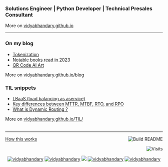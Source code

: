###  Solutions Engineer | Python Developer |  Technical Presales Consultant
More on [vidyabhandary.github.io](https://vidyabhandary.github.io)

<table><tr>

---

### On my blog
<!-- blog starts -->
* [Tokenization](https://vidyabhandary.github.io/blog/gpt,/llm/2024/05/07/Tokenization.html)
* [Notable books read in 2023](https://vidyabhandary.github.io/blog/books,/book/review/2023/12/20/Books-2023.html)
* [QR Code AI Art](https://vidyabhandary.github.io/blog/gpt,/ai,/qrcode,/art/2023/06/23/QR-Code-AI-Art.html)
<!-- blog ends -->
More on [vidyabhandary.github.io/blog](https://vidyabhandary.github.io/blog/)
</tr>

<tr>

### TIL snippets
<!-- tilentries starts -->

* [LBaaS (load balancing as aservice)](https://github.com/vidyabhandary/til/blob/master/misc/LBaaS.md)
* [Key differences between MTTR, MTBF, RTO, and RPO](https://github.com/vidyabhandary/til/blob/master/misc/RTO_RPO_MTTR_MTBF.md)
* [What is Dynamic Routing ?](https://github.com/vidyabhandary/til/blob/master/misc/Dynamic_Routing.md)
<!-- tilentries ends -->
More on [vidyabhandary.github.io/TIL/](https://vidyabhandary.github.io/TIL/)
</tr>

</table>

---

<a href="https://vidyabhandary.github.io/blog/github/2020/07/27/Self-updating-profile-readme.html">How this works</a>
<a href="https://github.com/vidyabhandary/vidyabhandary/actions"><img src="https://github.com/vidyabhandary/vidyabhandary/workflows/Build%20README/badge.svg" align="right" alt="Build README"></a> 

<a href="https://visitor-badge.laobi.icu/badge?page_id=vidyabhandary.visitor-badge&title=Visits"><img src="https://visitor-badge.laobi.icu/badge?page_id=vidyabhandary.visitor-badge&title=Visits" align="right" alt="Visits"></a> 

<p></br></p>
<p align="center">
  <a href="https://in.linkedin.com/in/vidyabhandary" target="blank"><img src="https://img.shields.io/badge/LinkedIn-0077B5?style=for-the-badge&logo=linkedin&logoColor=white" alt="vidyabhandary"/></a> 
  <a href="https://vidyabhandary.medium.com" target="blank"><img src="https://img.shields.io/badge/Medium-12100E?style=for-the-badge&logo=medium&logoColor=white" alt="vidyabhandary" /></a> 
  <a href="https://twitter.com/vidya_bhandary" target="blank"><img src="https://img.shields.io/badge/Twitter-1DA1F2?style=for-the-badge&logo=twitter&logoColor=white" /></a> 
    <a href="https://dev.to/vidyabhandary" target="blank"><img src="https://img.shields.io/badge/dev.to-0A0A0A?style=for-the-badge&logo=dev.to&logoColor=white" alt="vidyabhandary" /></a>
  <a href="https://kaggle.com/vidyabhandary" target="blank"><img src="https://img.shields.io/badge/KAGGLE-20BEFF?&style=for-the-badge&logo=kaggle&logoColor=white" alt="vidyabhandary"  /></a> 
</p>  


<!-- ### Hi there 👋 --->
<!--
<a href="https://in.linkedin.com/in/vidyabhandary"><img height="24" width="24" src="https://cdn.jsdelivr.net/npm/simple-icons@v3/icons/linkedin.svg" /></a>
-->
<!--
**vidyabhandary/vidyabhandary** is a ✨ _special_ ✨ repository because its `README.md` (this file) appears on your GitHub profile.
-->
<!--
Here are some ideas to get you started:

- 🔭 I’m currently working on ...
- 🌱 I’m currently learning ...
- 👯 I’m looking to collaborate on ...
- 🤔 I’m looking for help with ...
- 💬 Ask me about ...
- 📫 How to reach me: ...
- 😄 Pronouns: ...
- ⚡ Fun fact: ...
-->
